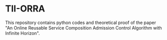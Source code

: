 # TII-ORRA
This repository contains python codes and theoretical proof of the paper "An Online Reusable Service Composition Admission Control Algorithm with Infinite Horizon".
